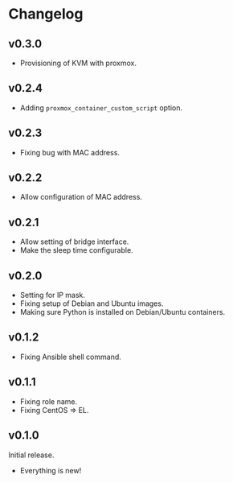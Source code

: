 # Changelog

## v0.3.0

- Provisioning of KVM with proxmox.

## v0.2.4

- Adding `proxmox_container_custom_script` option.

## v0.2.3

- Fixing bug with MAC address.

## v0.2.2

- Allow configuration of MAC address.

## v0.2.1

- Allow setting of bridge interface.
- Make the sleep time configurable.

## v0.2.0

- Setting for IP mask.
- Fixing setup of Debian and Ubuntu images.
- Making sure Python is installed on Debian/Ubuntu containers.

## v0.1.2

- Fixing Ansible shell command.

## v0.1.1

- Fixing role name.
- Fixing CentOS => EL.

## v0.1.0

Initial release.

- Everything is new!

